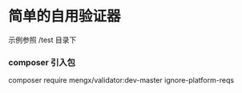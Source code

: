 # 简单的自用验证器

示例参照 /test 目录下


### composer 引入包


composer require mengx/validator:dev-master ignore-platform-reqs